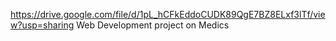 https://drive.google.com/file/d/1pL_hCFkEddoCUDK89QgE7BZ8ELxf3lTf/view?usp=sharing
Web Development project on Medics
